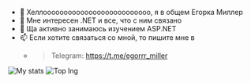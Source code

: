 - 👋 Хеллоооооооооооооооооооооооооо, я в общем Егорка Миллер
- 👀 Мне интересен .NET и все, что с ним связано
- 🌱 Ща активно занимаюсь изучением ASP.NET
- 📫 Если хотите связаться со мной, то пишите мне в  
    - > Telegram: https://t.me/egorrr_miller

![My stats](https://github-readme-stats.vercel.app/api?username=egorrrmiller&show_icons=true&count_private=true&hide_title=true)
![Top lng](https://github-readme-stats.vercel.app/api/top-langs/?username=egorrrmiller&layout=compact)
